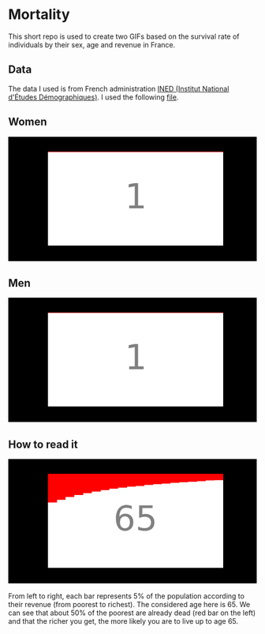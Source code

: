 # Mortality

This short repo is used to create two GIFs based on the survival rate of individuals by their sex, age and revenue in France.

## Data

The data I used is from French administration [INED (Institut National d'Études Démographiques)](https://www.ined.fr/fr/tout-savoir-population/chiffres/france/mortalite-cause-deces/table-mortalite/). I used the following [file](https://www.ined.fr/fichier/s_rubrique/193/morta_niv_2016.fr.xls).

## Women

![survival rate for women](mortalite_bar_femmes.gif)

## Men

![survival rate for men](mortalite_bar_hommes.gif)

## How to read it

![survival rate for men aged 65](table_mortalite_bar_hommes/065_mortalite_hommes.png)

From left to right, each bar represents 5% of the population according to their revenue (from poorest to richest). The considered age here is 65. We can see that about 50% of the poorest are already dead (red bar on the left) and that the richer you get, the more likely you are to live up to age 65.
